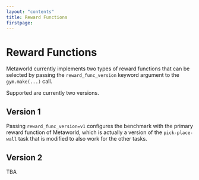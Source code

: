 ```yaml
---
layout: "contents"
title: Reward Functions 
firstpage:
---
```


# Reward Functions

Metaworld currently implements two types of reward functions that can be selected
by passing the `reward_func_version` keyword argument to the `gym.make(...)` call.

Supported are currently two versions.

## Version 1

Passing `reward_func_version=v1` configures the benchmark with the primary
reward function of Metaworld, which is actually a version of the
`pick-place-wall` task that is modified to also work for the other tasks.


## Version 2

TBA
